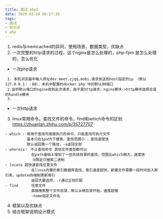 ```yaml
---
title: 面试-php2
date: 2020-03-10 00:17:39
tags:
- 面试
- 知识点
- php
---
```

1. redis与memcached的异同，使用场景，数据类型，优缺点
2. 一次完整的http请求的过程，这个nginx是怎么处理的，php-fpm 是怎么处理的，怎么优化
- 一次php请求
```
 1. 本机浏览器中输入网址dev.meet.zjqq.mobi,请求发送到host指定的ip （默认127.0.0.1：：80），本机中配置的docker php 中的默认90端口
 2.监听默认端口的nginx收到此次请求，由于是http请求，nginx模块->http模块选择合适的handle模块 
 3. 
```
- 一次http请求
3. linux常用命令，查找文件的命令，find和which命令的区别
https://zhuanlan.zhihu.com/p/35727707
```
- which : 常用于查找可直接执行的命令，只能查找可执行文件
          基本只在$path下搜索，查找范围小 ，查找速度快
          默认返回第一个路径，-a返回全部
- whereis： 不止查找命令 其他文件类型都可以
            在path基础上增加了一些系统目录的查找，范围比which稍大，速度快
            -b限定只搜索二进制
- locate 超快速查找任意文件
            在linux内置的索引数据库查找，索引速度超快，新建文件需要一段时间加入索引库，updatedb强制更新索引
            返回大量选项，-r通过正则匹配
- find      任意文件
            直接搜索整个文件目录，默认从根目录开始，速度超慢
            -name指定文件名

```
4. 框架以及优缺点
5. 结合框架说明设计模式

